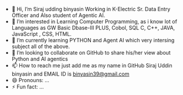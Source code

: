 - 👋 Hi, I’m Siraj udding binyasin Working in K-Electric Sr. Data Entry Officer and Also student of Agentic AI.
- 👀 I’m interested in Learning Computer Programming, as i know lot of Languages as GW Basic Dbase-III PLUS, Cobol, SQL C, C++, JAVA, JavaScript , CSS, HTML.
- 🌱 I’m currently learning  PYTHON and Agent AI which very intersing subject all of the above.
- 💞️ I’m looking to collaborate on GitHub to share his/her view about Python and AI agentics
- 📫 How to reach me just add me as my name in GitHub Siraj Uddin binyasin and EMAIL ID is binyasin39@gmail.com
- 😄 Pronouns: ...
- ⚡ Fun fact: ...

<!---
binyasin/binyasin is a ✨ special ✨ repository because its `README.md` (this file) appears on your GitHub profile.
You can click the Preview link to take a look at your changes.
--->
